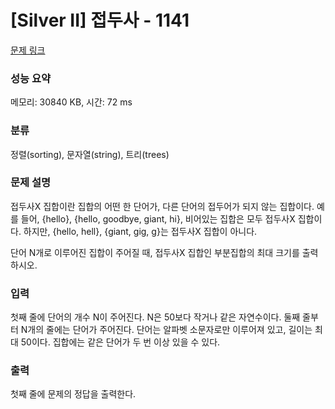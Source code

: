 # [Silver II] 접두사 - 1141 

[문제 링크](https://www.acmicpc.net/problem/1141) 

### 성능 요약

메모리: 30840 KB, 시간: 72 ms

### 분류

정렬(sorting), 문자열(string), 트리(trees)

### 문제 설명

<p>접두사X 집합이란 집합의 어떤 한 단어가, 다른 단어의 접두어가 되지 않는 집합이다. 예를 들어, {hello}, {hello, goodbye, giant, hi}, 비어있는 집합은 모두 접두사X 집합이다. 하지만, {hello, hell}, {giant, gig, g}는 접두사X 집합이 아니다.</p>

<p>단어 N개로 이루어진 집합이 주어질 때, 접두사X 집합인 부분집합의 최대 크기를 출력하시오.</p>

### 입력 

 <p>첫째 줄에 단어의 개수 N이 주어진다. N은 50보다 작거나 같은 자연수이다. 둘째 줄부터 N개의 줄에는 단어가 주어진다. 단어는 알파벳 소문자로만 이루어져 있고, 길이는 최대 50이다. 집합에는 같은 단어가 두 번 이상 있을 수 있다.</p>

### 출력 

 <p>첫째 줄에 문제의 정답을 출력한다.</p>

